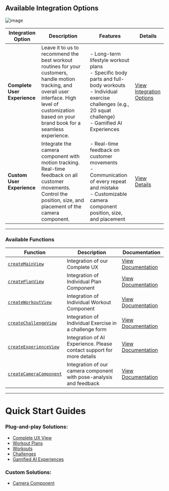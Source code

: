 ## Available Integration Options
![image](https://github.com/user-attachments/assets/bff1ce3a-8124-4251-8699-def8fb46ebe6)

| **Integration Option**         | **Description**                                                                                                 | **Features**                                                                                                                                                                          | **Details**                                                                                                             |
|--------------------------------|-----------------------------------------------------------------------------------------------------------------|---------------------------------------------------------------------------------------------------------------------------------------------------------------------------------------|-------------------------------------------------------------------------------------------------------------------------|
| **Complete User Experience**   | Leave it to us to recommend the best workout routines for your customers, handle motion tracking, and overall user interface. High level of customization based on your brand book for a seamless experience. | - Long-term lifestyle workout plans <br> - Specific body parts and full-body workouts <br> - Individual exercise challenges (e.g., 20 squat challenge) <br> - Gamified AI Experiences | [View Integration Options](https://www.figma.com/proto/XYEoV023iSFdhpw3w65zR1/Complete?page-id=0%3A1&node-id=0-1&viewport=793%2C330%2C0.1&t=d7VfZzKpLBsJAcP9-1&scaling=contain) |
| **Custom User Experience**     | Integrate the camera component with motion tracking. Real-time feedback on all customer movements. Control the position, size, and placement of the camera component. | - Real-time feedback on customer movements <br> - Communication of every repeat and mistake <br> - Customizable camera component position, size, and placement                        | [View Details](https://www.figma.com/proto/JyPHuRKKbiQkwgiDTkGJgT/Camera-Component?page-id=0%3A1&node-id=1-4&viewport=925%2C409%2C0.22&t=3UccMcp1o3lKc0cP-1&scaling=contain) |

---

### Available Functions

| **Function**             | **Description**                                                       | **Documentation**                                    |
|---------------------------|-----------------------------------------------------------------------|-----------------------------------------------------|
| [`createMainView`](./plug-and-play/complete-ux.md)        | Integration of our Complete UX                                        | [View Documentation](./plug-and-play/complete-ux.md)         |
| [`createPlanView`](./plug-and-play/workout-plans.md)        | Integration of Individual Plan Component                              | [View Documentation](./plug-and-play/workout-plans.md)       |
| [`createWorkoutView`](./plug-and-play/workouts.md)     | Integration of Individual Workout Component                           | [View Documentation](./plug-and-play/workouts.md)           |
| [`createChallengeView`](./plug-and-play/challenges.md)   | Integration of Individual Exercise in a challenge form                | [View Documentation](./plug-and-play/challenges.md)         |
| [`createExperienceView`](./plug-and-play/ai-experiences.md)  | Integration of AI Experience. Please contact support for more details | [View Documentation](./plug-and-play/ai-experiences.md)     |
| [`createCameraComponent`](./custom/camera.md) | Integration of our camera component with pose-analysis and feedback   | [View Documentation](./custom/camera.md)                    |

---

# Quick Start Guides

### Plug-and-play Solutions:
- [Complete UX View](./plug-and-play/complete-ux.md)
- [Workout Plans](./plug-and-play/workout-plans.md)
- [Workouts](./plug-and-play/workouts.md)
- [Challenges](./plug-and-play/challenges.md)
- [Gamified AI Experiences](./plug-and-play/ai-experiences.md)
  
### Custom Solutions: 
- [Camera Component](./custom/camera.md)
